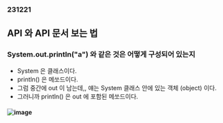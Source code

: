 ### 231221
## API 와 API 문서 보는 법
### System.out.println("a") 와 같은 것은 어떻게 구성되어 있는지
- System 은 클래스이다.
- println() 은 메쏘드이다.
- 그럼 중간에 out 이 남는데,, 얘는 System 클래스 안에 있는 객체 (object) 이다.
- 그러니까 println() 은 out 에 포함된 메쏘드이다.
#### ![image](https://github.com/Shin-jongwhan/java/assets/62974484/49d1c37f-23cc-4fff-9cf9-c1b519d5a6b8)
